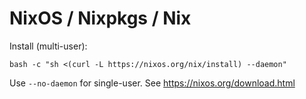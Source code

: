 # NixOS / Nixpkgs / Nix

Install (multi-user):

    bash -c "sh <(curl -L https://nixos.org/nix/install) --daemon"

Use `--no-daemon` for single-user. See <https://nixos.org/download.html>
